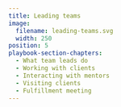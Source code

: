 ```yaml
---
title: Leading teams
image:
  filename: leading-teams.svg
  width: 250
position: 5
playbook-section-chapters:
  - What team leads do
  - Working with clients
  - Interacting with mentors
  - Visiting clients
  - Fulfillment meeting
---
```


